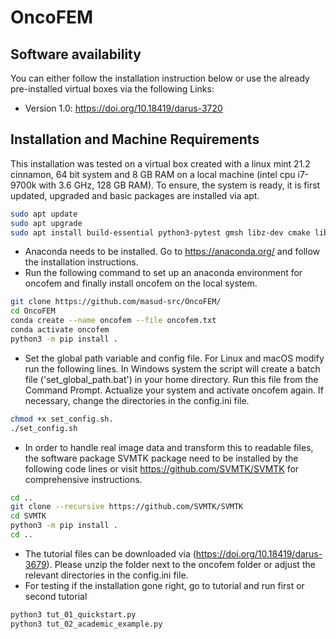 # OncoFEM

## Software availability

You can either follow the installation instruction below or use the already pre-installed virtual boxes via the following Links:

- Version 1.0:  https://doi.org/10.18419/darus-3720

## Installation and Machine Requirements

This installation was tested on a virtual box created with a linux mint 21.2 cinnamon, 64 bit system and 8 GB RAM on a local machine (intel cpu i7-9700k with 3.6 GHz, 128 GB RAM). To ensure, the system is ready, it is first updated, upgraded and basic packages are installed via apt.
````bash
sudo apt update
sudo apt upgrade
sudo apt install build-essential python3-pytest gmsh libz-dev cmake libeigen3-dev libgmp-dev libmpfr-dev libboost-dev python3-pip git
````
- Anaconda needs to be installed. Go to https://anaconda.org/ and follow the installation instructions.
- Run the following command to set up an anaconda environment for oncofem and finally install oncofem on the local system.
````bash
git clone https://github.com/masud-src/OncoFEM/
cd OncoFEM
conda create --name oncofem --file oncofem.txt
conda activate oncofem
python3 -m pip install .
````
- Set the global path variable and config file. For Linux and macOS modify run the following lines. In Windows system the script will create a batch file ('set_global_path.bat') in your home directory. Run this file from the Command Prompt. Actualize your system and activate oncofem again. If necessary, change the directories in the config.ini file.
````bash
chmod +x set_config.sh.
./set_config.sh
````
- In order to handle real image data and transform this to readable files, the software package SVMTK package need to be installed by the following code lines or visit https://github.com/SVMTK/SVMTK for comprehensive instructions. 
````bash
cd ..
git clone --recursive https://github.com/SVMTK/SVMTK
cd SVMTK
python3 -m pip install .
cd ..
````

- The tutorial files can be downloaded via
(https://doi.org/10.18419/darus-3679). Please unzip the folder next to the oncofem folder or adjust the relevant
directories in the config.ini file.
- For testing if the installation gone right, go to tutorial and run first or second tutorial
````bash
python3 tut_01_quickstart.py
python3 tut_02_academic_example.py
````
